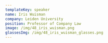 ```yaml
---
templateKey: speaker
name: Iris Wuisman
company: Leiden University
position: Professor of Company Law
image: /img/48_iris_wuisman.png
glassesImg: /img/48_iris_wuisman_glasses.png
---
```


